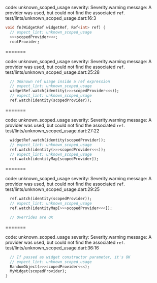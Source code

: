 code: unknown_scoped_usage
severity: Severity.warning
message: A provider was used, but could not find the associated `ref`.
test/lints/unknown_scoped_usage.dart:16:3

```dart
void fn(WidgetRef widgetRef, Ref<int> ref) {
  // expect_lint: unknown_scoped_usage
  >>>scopedProvider<<<;
  rootProvider;

```

=======

code: unknown_scoped_usage
severity: Severity.warning
message: A provider was used, but could not find the associated `ref`.
test/lints/unknown_scoped_usage.dart:25:28

```dart
  // Unknown ref usage inside a ref expression
  // expect_lint: unknown_scoped_usage
  widgetRef.watch(identity(>>>scopedProvider<<<));
  // expect_lint: unknown_scoped_usage
  ref.watch(identity(scopedProvider));
```

=======

code: unknown_scoped_usage
severity: Severity.warning
message: A provider was used, but could not find the associated `ref`.
test/lints/unknown_scoped_usage.dart:27:22

```dart
  widgetRef.watch(identity(scopedProvider));
  // expect_lint: unknown_scoped_usage
  ref.watch(identity(>>>scopedProvider<<<));
  // expect_lint: unknown_scoped_usage
  ref.watch(identityMap[scopedProvider]);
```

=======

code: unknown_scoped_usage
severity: Severity.warning
message: A provider was used, but could not find the associated `ref`.
test/lints/unknown_scoped_usage.dart:29:25

```dart
  ref.watch(identity(scopedProvider));
  // expect_lint: unknown_scoped_usage
  ref.watch(identityMap[>>>scopedProvider<<<]);

  // Overrides are OK
```

=======

code: unknown_scoped_usage
severity: Severity.warning
message: A provider was used, but could not find the associated `ref`.
test/lints/unknown_scoped_usage.dart:36:16

```dart
  // If passed as widget constructor parameter, it's OK
  // expect_lint: unknown_scoped_usage
  RandomObject(>>>scopedProvider<<<);
  MyWidget(scopedProvider);
}
```
